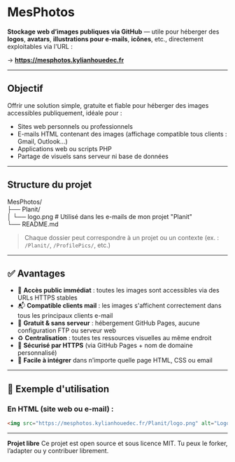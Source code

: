 # MesPhotos

**Stockage web d’images publiques via GitHub** — utile pour héberger des **logos**, **avatars**, **illustrations pour e-mails**, **icônes**, etc., directement exploitables via l'URL :

-> **https://mesphotos.kylianhouedec.fr**

---

## Objectif

Offrir une solution simple, gratuite et fiable pour héberger des images accessibles publiquement, idéale pour :

- Sites web personnels ou professionnels
- E-mails HTML contenant des images (affichage compatible tous clients : Gmail, Outlook…)
- Applications web ou scripts PHP
- Partage de visuels sans serveur ni base de données

---

## Structure du projet
MesPhotos/  
├── Planit/  
│ └── logo.png # Utilisé dans les e-mails de mon projet "Planit"  
└── README.md  

> Chaque dossier peut correspondre à un projet ou un contexte (ex. : `/Planit/`, `/ProfilePics/`, etc.)

---

## ✅ Avantages

- 🔗 **Accès public immédiat** : toutes les images sont accessibles via des URLs HTTPS stables
- 📬 **Compatible clients mail** : les images s'affichent correctement dans tous les principaux clients e-mail
- 💸 **Gratuit & sans serveur** : hébergement GitHub Pages, aucune configuration FTP ou serveur web
- ♻️ **Centralisation** : toutes tes ressources visuelles au même endroit
- 🔐 **Sécurisé par HTTPS** (via GitHub Pages + nom de domaine personnalisé)
- 🧩 **Facile à intégrer** dans n’importe quelle page HTML, CSS ou email

---

## 🔗 Exemple d'utilisation

### En HTML (site web ou e-mail) :

```html
<img src="https://mesphotos.kylianhouedec.fr/Planit/logo.png" alt="Logo Planit" width="150">
```
---
**Projet libre**
Ce projet est open source et sous licence MIT.
Tu peux le forker, l’adapter ou y contribuer librement.
